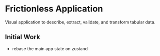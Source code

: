 # Frictionless Application

Visual application to describe, extract, validate, and transform tabular data.

## Initial Work

- rebase the main app state on zustand
